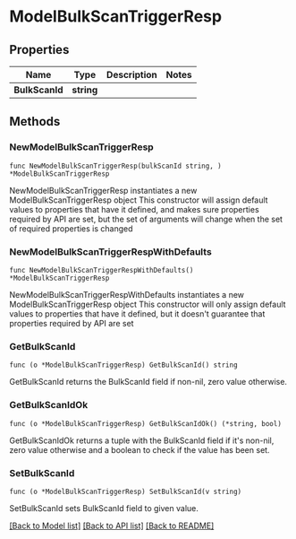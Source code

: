# ModelBulkScanTriggerResp

## Properties

Name | Type | Description | Notes
------------ | ------------- | ------------- | -------------
**BulkScanId** | **string** |  | 

## Methods

### NewModelBulkScanTriggerResp

`func NewModelBulkScanTriggerResp(bulkScanId string, ) *ModelBulkScanTriggerResp`

NewModelBulkScanTriggerResp instantiates a new ModelBulkScanTriggerResp object
This constructor will assign default values to properties that have it defined,
and makes sure properties required by API are set, but the set of arguments
will change when the set of required properties is changed

### NewModelBulkScanTriggerRespWithDefaults

`func NewModelBulkScanTriggerRespWithDefaults() *ModelBulkScanTriggerResp`

NewModelBulkScanTriggerRespWithDefaults instantiates a new ModelBulkScanTriggerResp object
This constructor will only assign default values to properties that have it defined,
but it doesn't guarantee that properties required by API are set

### GetBulkScanId

`func (o *ModelBulkScanTriggerResp) GetBulkScanId() string`

GetBulkScanId returns the BulkScanId field if non-nil, zero value otherwise.

### GetBulkScanIdOk

`func (o *ModelBulkScanTriggerResp) GetBulkScanIdOk() (*string, bool)`

GetBulkScanIdOk returns a tuple with the BulkScanId field if it's non-nil, zero value otherwise
and a boolean to check if the value has been set.

### SetBulkScanId

`func (o *ModelBulkScanTriggerResp) SetBulkScanId(v string)`

SetBulkScanId sets BulkScanId field to given value.



[[Back to Model list]](../README.md#documentation-for-models) [[Back to API list]](../README.md#documentation-for-api-endpoints) [[Back to README]](../README.md)


